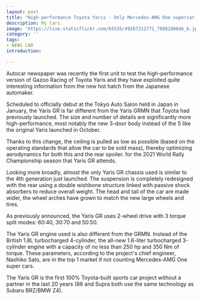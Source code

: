 ```yaml
---
layout: post
title: "High-performance Toyota Yaris - Only Mercedes-AMG One supercar is stronger than us"
description: My Cars.
image: 'https://live.staticflickr.com/65535/49267212771_78881886de_b.jpg'
category: ''
tags:
- NEWS CAR
introduction:

---
```




Autocar newspaper was recently the first unit to test the high-performance version of Gazoo Racing of Toyota Yaris and they have exploited quite interesting information from the new hot hatch from the Japanese automaker.

Scheduled to officially debut at the Tokyo Auto Salon held in Japan in January, the Yaris GR is far different from the Yaris GRMN that Toyota had previously launched. The size and number of details are significantly more high-performance, most notably the new 3-door body instead of the 5 like the original Yaris launched in October.

Thanks to this change, the ceiling is pulled as low as possible (based on the operating standards that allow the car to be sold mass), thereby optimizing aerodynamics for both this and the rear spoiler. for the 2021 World Rally Championship season that Yaris GR attends.

Looking more broadly, almost the only Yaris GR chassis used is similar to the 4th generation just launched. The suspension is completely redesigned with the rear using a double wishbone structure linked with passive shock absorbers to reduce overall weight. The head and tail of the car are made wider, the wheel arches have grown to match the new large wheels and tires.

As previously announced, the Yaris GR uses 2-wheel drive with 3 torque split modes: 60:40, 30:70 and 50:50.

The Yaris GR engine used is also different from the GRMN. Instead of the British 1.8L turbocharged 4-cylinder, the all-new 1.6-liter turbocharged 3-cylinder engine with a capacity of no less than 250 hp and 350 Nm of torque. These parameters, according to the project's chief engineer, Naohiko Sato, are in the top 1 market if not counting Mercedes-AMG One super cars.

The Yaris GR is the first 100% Toyota-built sports car project without a partner in the last 20 years (86 and Supra both use the same technology as Subaru BRZ/BMW Z4).